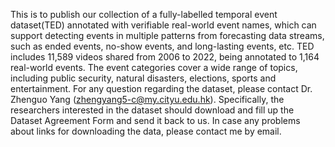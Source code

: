 This is to publish our collection of a fully-labelled temporal event dataset(TED) annotated with verifiable real-world event names, which can support detecting events in multiple patterns from forecasting data streams, such as ended events, no-show events, and long-lasting events, etc. TED includes 11,589 videos shared from 2006 to 2022, being annotated to 1,164 real-world events. The event categories cover a wide range of topics, including public security, natural disasters, elections, sports and entertainment.
For any question regarding the dataset, please contact Dr. Zhenguo Yang (zhengyang5-c@my.cityu.edu.hk). Specifically, the researchers interested in the dataset should download and fill up the Dataset Agreement Form and send it back to us. In case any problems about links for downloading the data, please contact me by email.
